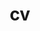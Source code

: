 ---
layout: redirected
permalink: /cv/
title: cv
nav: true
nav_order: 3
redirect_to: https://gavinengelstad.github.io/assets/pdf/cv.pdf
---